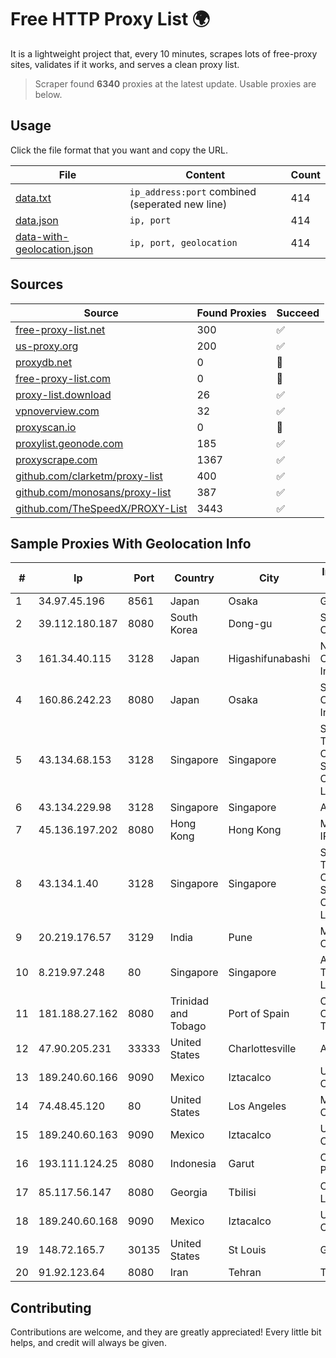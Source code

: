 
# Free HTTP Proxy List 🌍

It is a lightweight project that, every 10 minutes, scrapes lots of free-proxy sites, validates if it works, and serves a clean proxy list.


> Scraper found **6340** proxies at the latest update. Usable proxies are below.

## Usage

Click the file format that you want and copy the URL.


|File|Content|Count|
|----|-------|-----|
|[data.txt](https://raw.githubusercontent.com/themiralay/Proxy-List-World/master/data.txt)|`ip_address:port` combined (seperated new line)|414|
|[data.json](https://raw.githubusercontent.com/themiralay/Proxy-List-World/master/data.json)|`ip, port`|414|
|[data-with-geolocation.json](https://raw.githubusercontent.com/themiralay/Proxy-List-World/master/data-with-geolocation.json)|`ip, port, geolocation`|414|

## Sources

|Source|Found Proxies|Succeed|
|------|-------------|-------|
|[free-proxy-list.net](https://free-proxy-list.net)|300|✅|
|[us-proxy.org](https://www.us-proxy.org)|200|✅|
|[proxydb.net](http://proxydb.net)|0|🚫|
|[free-proxy-list.com](https://free-proxy-list.com/?page=&port=&type%5B%5D=http&type%5B%5D=https&up_time=0&search=Search)|0|🚫|
|[proxy-list.download](https://www.proxy-list.download/HTTP)|26|✅|
|[vpnoverview.com](https://vpnoverview.com/privacy/anonymous-browsing/free-proxy-servers)|32|✅|
|[proxyscan.io](https://www.proxyscan.io)|0|🚫|
|[proxylist.geonode.com](https://proxylist.geonode.com/api/proxy-list?limit=300&page=1&sort_by=lastChecked&sort_type=desc&protocols=http,https)|185|✅|
|[proxyscrape.com](https://api.proxyscrape.com/v2/?request=displayproxies&protocol=http&timeout=10000&country=all&ssl=all&anonymity=all)|1367|✅|
|[github.com/clarketm/proxy-list](https://raw.githubusercontent.com/clarketm/proxy-list/master/proxy-list-raw.txt)|400|✅|
|[github.com/monosans/proxy-list](https://raw.githubusercontent.com/monosans/proxy-list/main/proxies/http.txt)|387|✅|
|[github.com/TheSpeedX/PROXY-List](https://raw.githubusercontent.com/TheSpeedX/PROXY-List/master/http.txt)|3443|✅|


## Sample Proxies With Geolocation Info

|#|Ip|Port|Country|City|Internet Service Provider|
|-|--|----|-------|----|-------------------------|
|1|34.97.45.196|8561|Japan|Osaka|Google LLC|
|2|39.112.180.187|8080|South Korea|Dong-gu|SK Broadband Co Ltd|
|3|161.34.40.115|3128|Japan|Higashifunabashi|NTT PC Communications, Inc.|
|4|160.86.242.23|8080|Japan|Osaka|Sony Network Communications Inc|
|5|43.134.68.153|3128|Singapore|Singapore|Shenzhen Tencent Computer Systems Company Limited|
|6|43.134.229.98|3128|Singapore|Singapore|Aceville Pte.ltd|
|7|45.136.197.202|8080|Hong Kong|Hong Kong|Managed by IROKO Networks|
|8|43.134.1.40|3128|Singapore|Singapore|Shenzhen Tencent Computer Systems Company Limited|
|9|20.219.176.57|3129|India|Pune|Microsoft Corporation|
|10|8.219.97.248|80|Singapore|Singapore|Alibaba (US) Technology Co., Ltd.|
|11|181.188.27.162|8080|Trinidad and Tobago|Port of Spain|Columbus Communications Trinidad Limited.|
|12|47.90.205.231|33333|United States|Charlottesville|Alibaba.com LLC|
|13|189.240.60.166|9090|Mexico|Iztacalco|Uninet S.A. de C.V.|
|14|74.48.45.120|80|United States|Los Angeles|Multacom Corporation|
|15|189.240.60.163|9090|Mexico|Iztacalco|Uninet S.A. de C.V.|
|16|193.111.124.25|8080|Indonesia|Garut|CV Atha Media Prima|
|17|85.117.56.147|8080|Georgia|Tbilisi|Caucasus Online Ltd.|
|18|189.240.60.168|9090|Mexico|Iztacalco|Uninet S.A. de C.V.|
|19|148.72.165.7|30135|United States|St Louis|GoDaddy.com|
|20|91.92.123.64|8080|Iran|Tehran|TIC|



## Contributing

Contributions are welcome, and they are greatly appreciated! Every
little bit helps, and credit will always be given.

